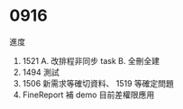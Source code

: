 # 0916

進度


1. 1521 
   A. 改排程非同步 task B. 全刪全建
2. 1494 測試
3. 1506 新需求等確切資料、 1519 等確定問題
4. FineReport 補 demo 目前差權限應用
